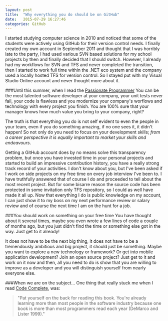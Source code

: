 ```yaml
---
layout: post
title:  "Why everything you do should be on GitHub"
date:   2015-07-29 16:27:46
categories: GitHub
---
```

I started studying computer science in 2010 and noticed that some of the students were actively using GitHub for their version control needs. I finally created my own account in September 2011 and thought that I was horribly late to the party, I had used various SVN based solutions for my school projects by then and finally decided that I should switch. However, I already had my workflows for SVN and TFS and never completed the transition, then I started to work full time within the .NET eco system and the company used a locally hosted TFS for version control. So I stayed put with my Visual Studio Online account and never thought more about it.

###Until this summer, when I read the [Passionate Programmer](http://www.amazon.com/The-Passionate-Programmer-Remarkable-Development/dp/1934356344)
You can be the most talented software developer at your company, your unit tests never fail, your code is flawless and you modernize your company's worflows and technology with every project you finish. You are 100% sure that your manager knows how much value you bring to your company, right?

The truth is that everything you do is not self evident to even the people in your team, even if you do something amazing, if no one sees it, it didn't happen! So not only do you need to focus on your development skills; *from a career perspective it is equally important to market your skills and endeavours*. 

Getting a GitHub account does by no means solve this transparency problem, but once you have invested time in your personal projects and started to build an impressive contribution history, you have a really strong track record of your activities. I don't know about you, but I've been asked if I work on side projects on my free time on every job interview I've been to. I have truthfully answered that of course I do and proceeded to tell about the most recent project. But for some bisarre reason the source code has been protected in some invitation only TFS repository, so I could as well have made it all up. Now that everything I do is public knowledge on my account, I can just show it to my boss on my next performance review or salary review and of course the next time I am on the hunt for a job.

###You should work on something on your free time
You have thought about it several times, maybe you even wrote a few lines of code a couple of months ago, but you just didn't find the time or something else got in the way. Just get to it already!

It does not have to be the next big thing, it does not have to be a tremendously ambitious and big project, it should just be something. Maybe you want to explore a new technology or framework? Or get into mobile application development? Join an open source project? Just get to it and work on it now and then, all you need to do is show that you are willing to improve as a developer and you will distinguish yourself from nearly everyone else. 

###When we are on the subject...
One thing that really stuck me when I read [Code Complete](http://www.amazon.com/Code-Complete-Practical-Handbook-Construction/dp/0735619670), was:

>"Pat yourself on the back for reading this book. You're already learning more than most people in the software industry because one book is more than most programmers read each year (DeMarco and Lister 1999)."